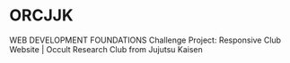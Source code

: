# ORCJJK
WEB DEVELOPMENT FOUNDATIONS Challenge Project: Responsive Club Website | Occult Research Club from Jujutsu Kaisen
